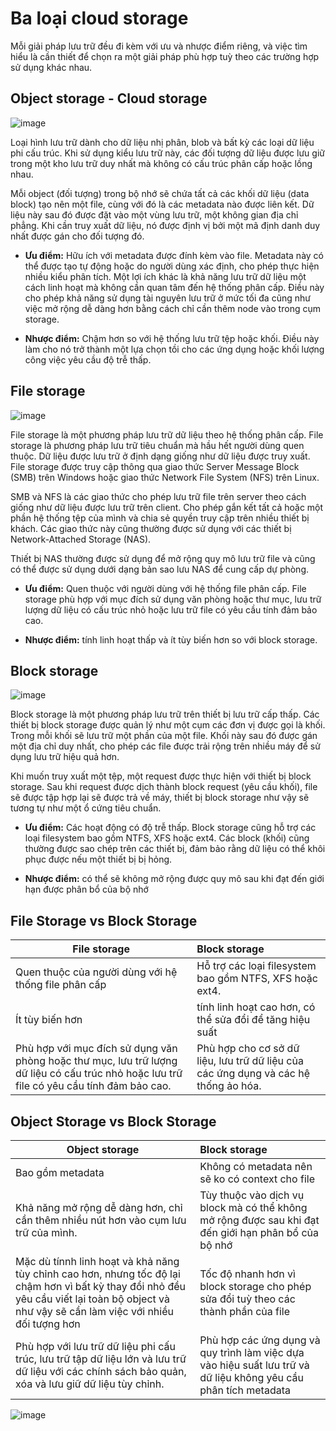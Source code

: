# Ba loại cloud storage
Mỗi giải pháp lưu trữ đều đi kèm với ưu và nhược điểm riêng, và việc tìm hiểu là cần thiết để chọn ra một giải pháp phù hợp tuỳ theo các trường hợp sử dụng khác nhau.

## Object storage - Cloud storage
![image](https://user-images.githubusercontent.com/83684068/127800228-0f8ea22f-3661-47dd-b36d-13350012cdeb.png)

Loại hình lưu trữ dành cho dữ liệu nhị phân, blob và bất kỳ các loại dữ liệu phi cấu trúc.
Khi sử dụng kiểu lưu trữ này, các đối tượng dữ liệu được lưu giữ trong một kho lưu trữ duy nhất mà không có cấu trúc phân cấp hoặc lồng nhau.

Mỗi object (đối tượng) trong bộ nhớ sẽ chứa tất cả các khối dữ liệu (data block) tạo nên một file, cùng với đó là các metadata nào được liên kết.
Dữ liệu này sau đó được đặt vào một vùng lưu trữ, một không gian địa chỉ phẳng. Khi cần truy xuất dữ liệu, nó được định vị bởi một mã định danh duy nhất được gán cho đối tượng đó.

- **Ưu điểm:** Hữu ích với metadata được đính kèm vào file.
Metadata này có thể được tạo tự động hoặc do người dùng xác định, cho phép thực hiện nhiều kiểu phân tích.
Một lợi ích khác là khả năng lưu trữ dữ liệu một cách linh hoạt mà không cần quan tâm đến hệ thống phân cấp.
Điều này cho phép khả năng sử dụng tài nguyên lưu trữ ở mức tối đa cũng như việc mở rộng dễ dàng hơn bằng cách chỉ cần thêm node vào trong cụm storage.

- **Nhược điểm:** Chậm hơn so với hệ thống lưu trữ tệp hoặc khối.
Điều này làm cho nó trở thành một lựa chọn tồi cho các ứng dụng hoặc khối lượng công việc yêu cầu độ trễ thấp.

## File storage
![image](https://user-images.githubusercontent.com/83684068/127801528-f70f8e32-7ebf-4d1c-a8ca-a830a58a120d.png)

File storage là một phương pháp lưu trữ dữ liệu theo hệ thống phân cấp.
File storage là phương pháp lưu trữ tiêu chuẩn mà hầu hết người dùng quen thuộc.
Dữ liệu được lưu trữ ở định dạng giống như dữ liệu được truy xuất.
File storage được truy cập thông qua giao thức Server Message Block (SMB) trên Windows hoặc giao thức Network File System (NFS) trên Linux.

SMB và NFS là các giao thức cho phép lưu trữ file trên server theo cách giống như dữ liệu được lưu trữ trên client.
Cho phép gắn kết tất cả hoặc một phần hệ thống tệp của mình và chia sẻ quyền truy cập trên nhiều thiết bị khách.
Các giao thức này cũng thường được sử dụng với các thiết bị Network-Attached Storage (NAS).

Thiết bị NAS thường được sử dụng để mở rộng quy mô lưu trữ file và cũng có thể được sử dụng dưới dạng bản sao lưu NAS để cung cấp dự phòng.

- **Ưu điểm:** Quen thuộc với người dùng với hệ thống file phân cấp.
File storage phù hợp với mục đích sử dụng văn phòng hoặc thư mục, lưu trữ lượng dữ liệu có cấu trúc nhỏ hoặc lưu trữ file có yêu cầu tính đảm bảo cao.

- **Nhược điểm:** tính linh hoạt thấp và ít tùy biến hơn so với block storage.

## Block storage
![image](https://user-images.githubusercontent.com/83684068/127802805-e7c72c6e-fc4b-4c27-9dbf-04dcf7897f79.png)

Block storage là một phương pháp lưu trữ trên thiết bị lưu trữ cấp thấp.
Các thiết bị block storage được quản lý như một cụm các đơn vị được gọi là khối.
Trong mỗi khối sẽ lưu trữ một phần của một file. Khối này sau đó được gán một địa chỉ duy nhất, cho phép các file được trải rộng trên nhiều máy để sử dụng lưu trữ hiệu quả hơn.

Khi muốn truy xuất một tệp, một request được thực hiện với thiết bị block storage.
Sau khi request được dịch thành block request (yêu cầu khối), file sẽ được tập hợp lại sẽ được trả về máy, thiết bị block storage như vậy sẽ tương tự như một ổ cứng tiêu chuẩn.

- **Ưu điểm:** Các hoạt động có độ trễ thấp.
Block storage cũng hỗ trợ các loại filesystem bao gồm NTFS, XFS hoặc ext4. Các block (khối) cũng thường được sao chép trên các thiết bị, đảm bảo rằng dữ liệu có thể khôi phục được nếu một thiết bị bị hỏng.

- **Nhược điểm:** có thể sẽ không mở rộng được quy mô sau khi đạt đến giới hạn được phân bổ của bộ nhớ


## File Storage vs Block Storage


| File storage | Block storage |
| --- |:------|
|   Quen thuộc của người dùng với hệ thống file phân cấp  | Hỗ trợ các loại filesystem bao gồm NTFS, XFS hoặc ext4.  |
|   Ít tùy biến hơn  |   tính linh hoạt cao hơn, có thể sửa đổi để tăng hiệu suất   |
|   Phù hợp với mục đích sử dụng văn phòng hoặc thư mục, lưu trữ lượng dữ liệu có cấu trúc nhỏ hoặc lưu trữ file có yêu cầu tính đảm bảo cao.  | Phù hợp cho cơ sở dữ liệu, lưu trữ dữ liệu của các ứng dụng và các hệ thống ảo hóa.    |

## Object Storage vs Block Storage

| Object storage | Block storage |
| --- |:-----|
|  Bao gồm metadata   |  Không có metadata nên sẽ ko có context cho file    |
|  Khả năng mở rộng dễ dàng hơn, chỉ cần thêm nhiều nút hơn vào cụm lưu trữ của mình.   |  Tùy thuộc vào dịch vụ block mà có thể không mở rộng được sau khi đạt đến giới hạn phân bổ của bộ nhớ  |
|  Mặc dù tínnh linh hoạt và khả năng tùy chỉnh cao hơn, nhưng tốc độ lại chậm hơn vì bất kỳ thay đổi nhỏ đều yêu cầu viết lại toàn bộ object và như vậy sẽ cần làm việc với nhiều đối tượng hơn   |   Tốc độ nhanh hơn vì block storage cho phép sửa đổi tuỳ theo các thành phần của file |
| Phù hợp với lưu trữ dữ liệu phi cấu trúc, lưu trữ tập dữ liệu lớn và lưu trữ dữ liệu với các chính sách bảo quản, xóa và lưu giữ dữ liệu tùy chỉnh.    | Phù hợp các ứng dụng và quy trình làm việc dựa vào hiệu suất lưu trữ và dữ liệu không yêu cầu phân tích metadata     |

![image](https://user-images.githubusercontent.com/83684068/127823038-1d0b66d4-e215-4f6f-b736-f2454889110a.png)
